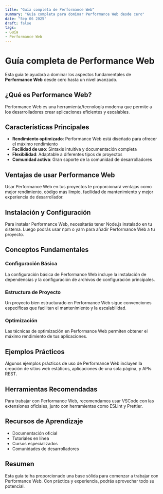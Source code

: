 ```yaml
---
title: "Guía completa de Performance Web"
summary: "Guía completa para dominar Performance Web desde cero"
date: "Sep 06 2025"
draft: false
tags:
- Guía
- Performance Web
---
```


# Guía completa de Performance Web

Esta guía te ayudará a dominar los aspectos fundamentales de **Performance Web** desde cero hasta un nivel avanzado.

## ¿Qué es Performance Web?

Performance Web es una herramienta/tecnología moderna que permite a los desarrolladores crear aplicaciones eficientes y escalables.

## Características Principales

- **Rendimiento optimizado**: Performance Web está diseñado para ofrecer el máximo rendimiento
- **Facilidad de uso**: Sintaxis intuitiva y documentación completa
- **Flexibilidad**: Adaptable a diferentes tipos de proyectos
- **Comunidad activa**: Gran soporte de la comunidad de desarrolladores

## Ventajas de usar Performance Web

Usar Performance Web en tus proyectos te proporcionará ventajas como mejor rendimiento, código más limpio, facilidad de mantenimiento y mejor experiencia de desarrollador.

## Instalación y Configuración

Para instalar Performance Web, necesitarás tener Node.js instalado en tu sistema. Luego podrás usar npm o yarn para añadir Performance Web a tu proyecto.

## Conceptos Fundamentales

### Configuración Básica
La configuración básica de Performance Web incluye la instalación de dependencias y la configuración de archivos de configuración principales.

### Estructura de Proyecto
Un proyecto bien estructurado en Performance Web sigue convenciones específicas que facilitan el mantenimiento y la escalabilidad.

### Optimización
Las técnicas de optimización en Performance Web permiten obtener el máximo rendimiento de tus aplicaciones.

## Ejemplos Prácticos

Algunos ejemplos prácticos de uso de Performance Web incluyen la creación de sitios web estáticos, aplicaciones de una sola página, y APIs REST.

## Herramientas Recomendadas

Para trabajar con Performance Web, recomendamos usar VSCode con las extensiones oficiales, junto con herramientas como ESLint y Prettier.

## Recursos de Aprendizaje

- Documentación oficial
- Tutoriales en línea
- Cursos especializados
- Comunidades de desarrolladores

## Resumen

Esta guía te ha proporcionado una base sólida para comenzar a trabajar con Performance Web. Con práctica y experiencia, podrás aprovechar todo su potencial.
